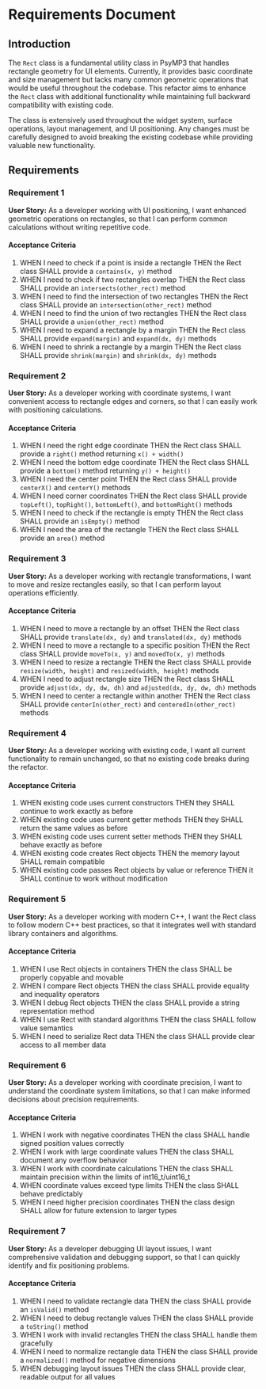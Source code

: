 # Requirements Document

## Introduction

The `Rect` class is a fundamental utility class in PsyMP3 that handles rectangle geometry for UI elements. Currently, it provides basic coordinate and size management but lacks many common geometric operations that would be useful throughout the codebase. This refactor aims to enhance the `Rect` class with additional functionality while maintaining full backward compatibility with existing code.

The class is extensively used throughout the widget system, surface operations, layout management, and UI positioning. Any changes must be carefully designed to avoid breaking the existing codebase while providing valuable new functionality.

## Requirements

### Requirement 1

**User Story:** As a developer working with UI positioning, I want enhanced geometric operations on rectangles, so that I can perform common calculations without writing repetitive code.

#### Acceptance Criteria

1. WHEN I need to check if a point is inside a rectangle THEN the Rect class SHALL provide a `contains(x, y)` method
2. WHEN I need to check if two rectangles overlap THEN the Rect class SHALL provide an `intersects(other_rect)` method
3. WHEN I need to find the intersection of two rectangles THEN the Rect class SHALL provide an `intersection(other_rect)` method
4. WHEN I need to find the union of two rectangles THEN the Rect class SHALL provide a `union(other_rect)` method
5. WHEN I need to expand a rectangle by a margin THEN the Rect class SHALL provide `expand(margin)` and `expand(dx, dy)` methods
6. WHEN I need to shrink a rectangle by a margin THEN the Rect class SHALL provide `shrink(margin)` and `shrink(dx, dy)` methods

### Requirement 2

**User Story:** As a developer working with coordinate systems, I want convenient access to rectangle edges and corners, so that I can easily work with positioning calculations.

#### Acceptance Criteria

1. WHEN I need the right edge coordinate THEN the Rect class SHALL provide a `right()` method returning `x() + width()`
2. WHEN I need the bottom edge coordinate THEN the Rect class SHALL provide a `bottom()` method returning `y() + height()`
3. WHEN I need the center point THEN the Rect class SHALL provide `centerX()` and `centerY()` methods
4. WHEN I need corner coordinates THEN the Rect class SHALL provide `topLeft()`, `topRight()`, `bottomLeft()`, and `bottomRight()` methods
5. WHEN I need to check if the rectangle is empty THEN the Rect class SHALL provide an `isEmpty()` method
6. WHEN I need the area of the rectangle THEN the Rect class SHALL provide an `area()` method

### Requirement 3

**User Story:** As a developer working with rectangle transformations, I want to move and resize rectangles easily, so that I can perform layout operations efficiently.

#### Acceptance Criteria

1. WHEN I need to move a rectangle by an offset THEN the Rect class SHALL provide `translate(dx, dy)` and `translated(dx, dy)` methods
2. WHEN I need to move a rectangle to a specific position THEN the Rect class SHALL provide `moveTo(x, y)` and `movedTo(x, y)` methods
3. WHEN I need to resize a rectangle THEN the Rect class SHALL provide `resize(width, height)` and `resized(width, height)` methods
4. WHEN I need to adjust rectangle size THEN the Rect class SHALL provide `adjust(dx, dy, dw, dh)` and `adjusted(dx, dy, dw, dh)` methods
5. WHEN I need to center a rectangle within another THEN the Rect class SHALL provide `centerIn(other_rect)` and `centeredIn(other_rect)` methods

### Requirement 4

**User Story:** As a developer working with existing code, I want all current functionality to remain unchanged, so that no existing code breaks during the refactor.

#### Acceptance Criteria

1. WHEN existing code uses current constructors THEN they SHALL continue to work exactly as before
2. WHEN existing code uses current getter methods THEN they SHALL return the same values as before
3. WHEN existing code uses current setter methods THEN they SHALL behave exactly as before
4. WHEN existing code creates Rect objects THEN the memory layout SHALL remain compatible
5. WHEN existing code passes Rect objects by value or reference THEN it SHALL continue to work without modification

### Requirement 5

**User Story:** As a developer working with modern C++, I want the Rect class to follow modern C++ best practices, so that it integrates well with standard library containers and algorithms.

#### Acceptance Criteria

1. WHEN I use Rect objects in containers THEN the class SHALL be properly copyable and movable
2. WHEN I compare Rect objects THEN the class SHALL provide equality and inequality operators
3. WHEN I debug Rect objects THEN the class SHALL provide a string representation method
4. WHEN I use Rect with standard algorithms THEN the class SHALL follow value semantics
5. WHEN I need to serialize Rect data THEN the class SHALL provide clear access to all member data

### Requirement 6

**User Story:** As a developer working with coordinate precision, I want to understand the coordinate system limitations, so that I can make informed decisions about precision requirements.

#### Acceptance Criteria

1. WHEN I work with negative coordinates THEN the class SHALL handle signed position values correctly
2. WHEN I work with large coordinate values THEN the class SHALL document any overflow behavior
3. WHEN I work with coordinate calculations THEN the class SHALL maintain precision within the limits of int16_t/uint16_t
4. WHEN coordinate values exceed type limits THEN the class SHALL behave predictably
5. WHEN I need higher precision coordinates THEN the class design SHALL allow for future extension to larger types

### Requirement 7

**User Story:** As a developer debugging UI layout issues, I want comprehensive validation and debugging support, so that I can quickly identify and fix positioning problems.

#### Acceptance Criteria

1. WHEN I need to validate rectangle data THEN the class SHALL provide an `isValid()` method
2. WHEN I need to debug rectangle values THEN the class SHALL provide a `toString()` method
3. WHEN I work with invalid rectangles THEN the class SHALL handle them gracefully
4. WHEN I need to normalize rectangle data THEN the class SHALL provide a `normalized()` method for negative dimensions
5. WHEN debugging layout issues THEN the class SHALL provide clear, readable output for all values